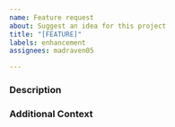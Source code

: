 ```yaml
---
name: Feature request
about: Suggest an idea for this project
title: "[FEATURE]"
labels: enhancement
assignees: madraven05

---
```


### Description

### Additional Context
